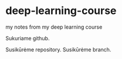 # deep-learning-course
my notes from my deep learning course

Sukuriame github.

Susikūrėme repository.
Susikūrėme branch.
